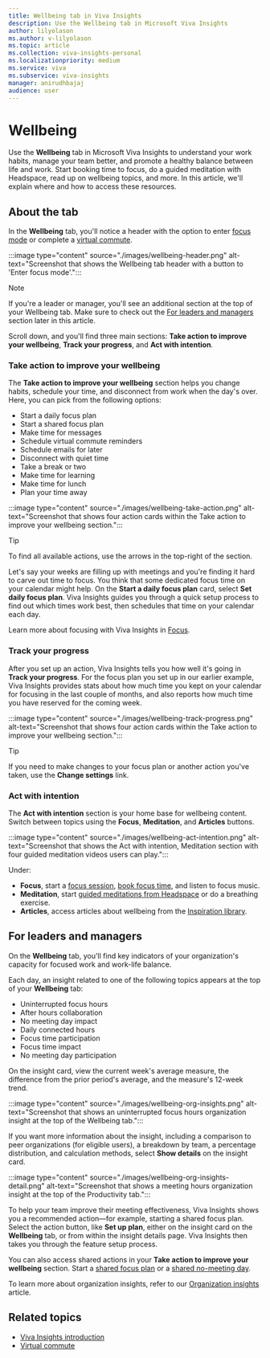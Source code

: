 ```yaml
---
title: Wellbeing tab in Viva Insights
description: Use the Wellbeing tab in Microsoft Viva Insights
author: lilyolason
ms.author: v-lilyolason
ms.topic: article
ms.collection: viva-insights-personal
ms.localizationpriority: medium 
ms.service: viva
ms.subservice: viva-insights
manager: anirudhbajaj
audience: user
---
```

# Wellbeing
	
Use the **Wellbeing** tab in Microsoft Viva Insights to understand your work habits, manage your team better, and promote a healthy balance between life and work. Start booking time to focus, do a guided meditation with Headspace, read up on wellbeing topics, and more. In this article, we'll explain where and how to access these resources.

## About the tab

In the **Wellbeing** tab, you'll notice a header with the option to enter [focus mode](focus.md#start-a-focus-session) or complete a [virtual commute](virtual-commute.md). 

:::image type="content" source="./images/wellbeing-header.png" alt-text="Screenshot that shows the Wellbeing tab header with a button to 'Enter focus mode'.":::

>[!Note]
> If you're a leader or manager, you'll see an additional section at the top of your Wellbeing tab. Make sure to check out the [For leaders and managers](#for-leaders-and-managers) section later in this article.


Scroll down, and you'll find three main sections: **Take action to improve your wellbeing**, **Track your progress**, and **Act with intention**. 

### Take action to improve your wellbeing

The **Take action to improve your wellbeing** section helps you change habits, schedule your time, and disconnect from work when the day's over. Here, you can pick from the following options:

* Start a daily focus plan
* Start a shared focus plan
* Make time for messages
* Schedule virtual commute reminders
* Schedule emails for later
* Disconnect with quiet time
* Take a break or two
* Make time for learning
* Make time for lunch
* Plan your time away

:::image type="content" source="./images/wellbeing-take-action.png" alt-text="Screenshot that shows four action cards within the Take action to improve your wellbeing section.":::

>[!Tip]
>To find all available actions, use the arrows in the top-right of the section.

Let's say your weeks are filling up with meetings and you're finding it hard to carve out time to focus. You think that some dedicated focus time on your calendar might help. On the **Start a daily focus plan** card, select **Set daily focus plan**. Viva Insights guides you through a quick setup process to find out which times work best, then schedules that time on your calendar each day.

Learn more about focusing with Viva Insights in [Focus](focus.md).

### Track your progress

After you set up an action, Viva Insights tells you how well it's going in **Track your progress**. For the focus plan you set up in our earlier example, Viva Insights provides stats about how much time you kept on your calendar for focusing in the last couple of months, and also reports how much time you have reserved for the coming week.

:::image type="content" source="./images/wellbeing-track-progress.png" alt-text="Screenshot that shows four action cards within the Take action to improve your wellbeing section.":::

>[!Tip]
>If you need to make changes to your focus plan or another action you've taken, use the **Change settings** link.

### Act with intention

The **Act with intention** section is your home base for wellbeing content. Switch between topics using the **Focus**, **Meditation**, and **Articles** buttons. 

:::image type="content" source="./images/wellbeing-act-intention.png" alt-text="Screenshot that shows the Act with intention, Meditation section with four guided meditation videos users can play.":::

Under:

* **Focus**, start a [focus session](focus.md#start-a-focus-session), [book focus time](focus.md#book-single-non-recurring-focus-sessions), and listen to focus music.
* **Meditation**, start [guided meditations from Headspace](headspace.md) or do a breathing exercise.
* **Articles**, access articles about wellbeing from the [Inspiration library](inspiration.md).

## For leaders and managers

On the **Wellbeing** tab, you'll find key indicators of your organization's capacity for focused work and work-life balance.

Each day, an insight related to one of the following topics appears at the top of your **Wellbeing** tab:

* Uninterrupted focus hours 
* After hours collaboration 
* No meeting day impact
* Daily connected hours 
* Focus time participation 
* Focus time impact 
* No meeting day participation

On the insight card, view the current week's average measure, the difference from the prior period's average, and the measure's 12-week trend. 

:::image type="content" source="./images/wellbeing-org-insights.png" alt-text="Screenshot that shows an uninterrupted focus hours organization insight at the top of the Wellbeing tab.":::

If you want more information about the insight, including a comparison to peer organizations (for eligible users), a breakdown by team, a percentage distribution, and calculation methods, select **Show details** on the insight card.

:::image type="content" source="./images/wellbeing-org-insights-detail.png" alt-text="Screenshot that shows a meeting hours organization insight at the top of the Productivity tab.":::

To help your team improve their meeting effectiveness, Viva Insights shows you a recommended action—for example, starting a shared focus plan. Select the action button, like **Set up plan**, either on the insight card on the **Wellbeing** tab, or from within the insight details page. Viva Insights then takes you through the feature setup process.

You can also access shared actions in your **Take action to improve your wellbeing** section. Start a [shared focus plan](shared-focus-plan.md) or a [shared no-meeting day](shared-no-meeting-day.md).

To learn more about organization insights, refer to our [Organization insights](../../org-team-insights/org-insights.md) article.

## Related topics

* [Viva Insights introduction](viva-teams-app.md)
* [Virtual commute](virtual-commute.md)